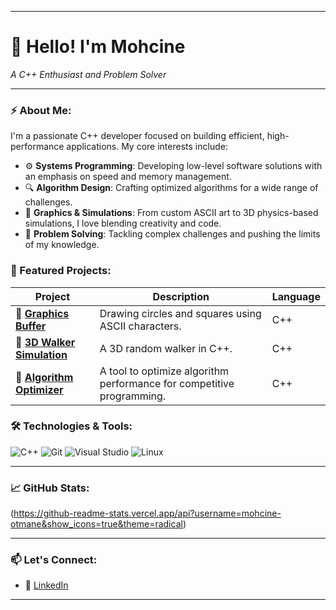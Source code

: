 

---

# 👋 **Hello! I'm Mohcine**

*A C++ Enthusiast and Problem Solver*  

---

### ⚡ About Me:
I'm a passionate C++ developer focused on building efficient, high-performance applications. My core interests include:

- ⚙️ **Systems Programming**: Developing low-level software solutions with an emphasis on speed and memory management.
- 🔍 **Algorithm Design**: Crafting optimized algorithms for a wide range of challenges.
- 🎨 **Graphics & Simulations**: From custom ASCII art to 3D physics-based simulations, I love blending creativity and code.
- 🧠 **Problem Solving**: Tackling complex challenges and pushing the limits of my knowledge.

### 🌟 Featured Projects:
| Project | Description | Language |
|---------|-------------|----------|
| 🚀 [**Graphics Buffer**](https://github.com/yourproject) | Drawing circles and squares using ASCII characters. | C++ |
| 🧩 [**3D Walker Simulation**](https://github.com/yourproject) | A 3D random walker in C++. | C++ |
| 🔧 [**Algorithm Optimizer**](https://github.com/yourproject) | A tool to optimize algorithm performance for competitive programming. | C++ |

### 🛠️ Technologies & Tools:
![C++](https://img.shields.io/badge/-C++-00599C?style=flat&logo=c%2B%2B&logoColor=white)
![Git](https://img.shields.io/badge/-Git-F05032?style=flat&logo=git&logoColor=white)
![Visual Studio](https://img.shields.io/badge/-Visual%20Studio-5C2D91?style=flat&logo=visual-studio&logoColor=white)
![Linux](https://img.shields.io/badge/-Linux-FCC624?style=flat&logo=linux&logoColor=black)

---

### 📈 GitHub Stats:

(https://github-readme-stats.vercel.app/api?username=mohcine-otmane&show_icons=true&theme=radical)

---

### 📫 Let's Connect:
- 💼 [LinkedIn]([https://linkedin.com/in/yourhandle](https://www.linkedin.com/in/mohcine-otmane-13178a199/))

---
